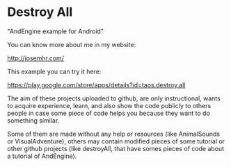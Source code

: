 # Destroy All

"AndEngine example for Android"

You can know more about me in my website: 

http://josemhr.com/

This example you can try it here: 

https://play.google.com/store/apps/details?id=taos.destroy.all

The aim of these projects uploaded to github, are only instructional, 
wants to acquire experience, learn, and also show the code publicly to others people 
in case some piece of code helps you because they want to do something similar.

Some of them are made without any help or resources (like AnimalSounds or VisualAdventure), others may contain modified pieces of some tutorial or other github projects (like destroyAll, that have somes pieces of code about a tutorial of AndEngine).
